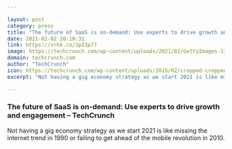 ```yaml
---

layout: post
category: press
title: "The future of SaaS is on-demand: Use experts to drive growth and engagement"
date: 2021-02-02 20:10:31
link: https://vrhk.co/3pI3p77
image: https://techcrunch.com/wp-content/uploads/2021/02/GettyImages-1135145623.jpg?w=600
domain: techcrunch.com
author: "TechCrunch"
icon: https://techcrunch.com/wp-content/uploads/2015/02/cropped-cropped-favicon-gradient.png?w=180
excerpt: "Not having a gig economy strategy as we start 2021 is like missing the internet trend in 1990 or failing to get ahead of the mobile revolution in 2010."

---
```


### The future of SaaS is on-demand: Use experts to drive growth and engagement – TechCrunch

Not having a gig economy strategy as we start 2021 is like missing the internet trend in 1990 or failing to get ahead of the mobile revolution in 2010.